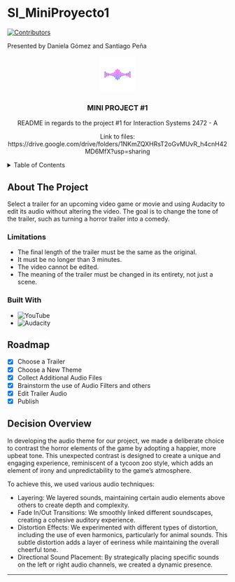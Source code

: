 # SI_MiniProyecto1

[contributors-shield]: https://img.shields.io/github/contributors/basicallydanny/SI_MiniProyecto1.svg?style=for-the-badge
[contributors-url]: https://github.com/basicallydanny/SI_MiniProyecto1/graphs/contributors
[![Contributors][contributors-shield]][contributors-url]

<div align="left">
Presented by Daniela Gómez and Santiago Peña
</div>

<!-- PROJECT -->

<br />
<div align="center">
  <a href="https://github.com/othneildrew/Best-README-Template">
    <img src="images/sound.png" alt="SoundLogo" width="80" height="80">
  </a>

<h3 align="center">MINI PROJECT #1</h3>
  <p align="center">
    README in regards to the project #1 for Interaction Systems 2472 - A
  </p>
  <p align="center">
    Link to files: https://drive.google.com/drive/folders/1NKmZQXHRsT2oGvMUvR_h4cnH42MD6MfX?usp=sharing
  </p>
</div>

<details>
  <summary>Table of Contents</summary>
  <ol>
    <li>
      <a href="#about-the-project">About The Project</a>
      <ul>
        <li><a href="#limitations">Limitations</a></li>
      </ul>
      <ul>
        <li><a href="#built-with">Built With</a></li>
      </ul>
    </li>
    <li>
      <a href="#roadmap">RoadMap</a>
      <a href="#decision-overview">Decision Overview</a>
  </ol>
</details>

## About The Project

Select a trailer for an upcoming video game or movie and using Audacity to edit its audio without altering the video. The goal is to change the tone of the trailer, such as turning a horror trailer into a comedy.

### Limitations

* The final length of the trailer must be the same as the original.
* It must be no longer than 3 minutes.
* The video cannot be edited.
* The meaning of the trailer must be changed in its entirety, not just a scene.

### Built With

* ![YouTube](https://img.shields.io/badge/YouTube-%23FF0000.svg?style=for-the-badge&logo=YouTube&logoColor=white)
* ![Audacity](https://img.shields.io/badge/Audacity-0000CC?style=for-the-badge&logo=audacity&logoColor=white)

## Roadmap

- [X] Choose a Trailer
- [X] Choose a New Theme
- [X] Collect Additional Audio Files
- [X] Brainstorm the use of Audio Filters and others
- [X] Edit Trailer Audio
- [X] Publish

## Decision Overview

In developing the audio theme for our project, we made a deliberate choice to contrast the horror elements of the game by adopting a happier, more upbeat tone. This unexpected contrast is designed to create a unique and engaging experience, reminiscent of a tycoon zoo style, which adds an element of irony and unpredictability to the game’s atmosphere.

To achieve this, we used various audio techniques:

- Layering: We layered sounds, maintaining certain audio elements above others to create depth and complexity.
- Fade In/Out Transitions: We smoothly linked different soundscapes, creating a cohesive auditory experience.
- Distortion Effects: We experimented with different types of distortion, including the use of even harmonics, particularly for animal sounds. This subtle distortion adds a layer of eeriness while maintaining the overall cheerful tone.
- Directional Sound Placement: By strategically placing specific sounds on the left or right audio channels, we created a dynamic presence.

---

[contributors-shield]: https://img.shields.io/github/contributors/basicallydanny/SI_MiniProyecto1.svg?style=for-the-badge
[contributors-url]: https://github.com/basicallydanny/SI_MiniProyecto1/graphs/contributors
